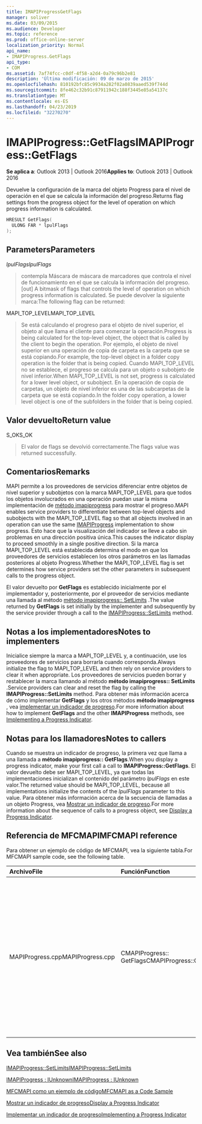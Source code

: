 ```yaml
---
title: IMAPIProgressGetFlags
manager: soliver
ms.date: 03/09/2015
ms.audience: Developer
ms.topic: reference
ms.prod: office-online-server
localization_priority: Normal
api_name:
- IMAPIProgress.GetFlags
api_type:
- COM
ms.assetid: 7af74fcc-c0df-4f58-a2d4-0a79c96b2e81
description: 'Última modificación: 09 de marzo de 2015'
ms.openlocfilehash: 810192bfc85c9934a282f02a0839aaed539f744d
ms.sourcegitcommit: 8fe462c32b91c87911942c188f3445e85a54137c
ms.translationtype: MT
ms.contentlocale: es-ES
ms.lasthandoff: 04/23/2019
ms.locfileid: "32270270"
---
```

# <a name="imapiprogressgetflags"></a><span data-ttu-id="1bf28-103">IMAPIProgress::GetFlags</span><span class="sxs-lookup"><span data-stu-id="1bf28-103">IMAPIProgress::GetFlags</span></span>

  
  
<span data-ttu-id="1bf28-104">**Se aplica a**: Outlook 2013 | Outlook 2016</span><span class="sxs-lookup"><span data-stu-id="1bf28-104">**Applies to**: Outlook 2013 | Outlook 2016</span></span> 
  
<span data-ttu-id="1bf28-105">Devuelve la configuración de la marca del objeto Progress para el nivel de operación en el que se calcula la información del progreso.</span><span class="sxs-lookup"><span data-stu-id="1bf28-105">Returns flag settings from the progress object for the level of operation on which progress information is calculated.</span></span>
  
```cpp
HRESULT GetFlags(
  ULONG FAR * lpulFlags
);
```

## <a name="parameters"></a><span data-ttu-id="1bf28-106">Parameters</span><span class="sxs-lookup"><span data-stu-id="1bf28-106">Parameters</span></span>

 <span data-ttu-id="1bf28-107">_lpulFlags_</span><span class="sxs-lookup"><span data-stu-id="1bf28-107">_lpulFlags_</span></span>
  
> <span data-ttu-id="1bf28-108">contempla Máscara de máscara de marcadores que controla el nivel de funcionamiento en el que se calcula la información del progreso.</span><span class="sxs-lookup"><span data-stu-id="1bf28-108">[out] A bitmask of flags that controls the level of operation on which progress information is calculated.</span></span> <span data-ttu-id="1bf28-109">Se puede devolver la siguiente marca:</span><span class="sxs-lookup"><span data-stu-id="1bf28-109">The following flag can be returned:</span></span>
    
<span data-ttu-id="1bf28-110">MAPI_TOP_LEVEL</span><span class="sxs-lookup"><span data-stu-id="1bf28-110">MAPI_TOP_LEVEL</span></span> 
  
> <span data-ttu-id="1bf28-111">Se está calculando el progreso para el objeto de nivel superior, el objeto al que llama el cliente para comenzar la operación.</span><span class="sxs-lookup"><span data-stu-id="1bf28-111">Progress is being calculated for the top-level object, the object that is called by the client to begin the operation.</span></span> <span data-ttu-id="1bf28-112">Por ejemplo, el objeto de nivel superior en una operación de copia de carpeta es la carpeta que se está copiando.</span><span class="sxs-lookup"><span data-stu-id="1bf28-112">For example, the top-level object in a folder copy operation is the folder that is being copied.</span></span> <span data-ttu-id="1bf28-113">Cuando MAPI_TOP_LEVEL no se establece, el progreso se calcula para un objeto o subobjeto de nivel inferior.</span><span class="sxs-lookup"><span data-stu-id="1bf28-113">When MAPI_TOP_LEVEL is not set, progress is calculated for a lower level object, or subobject.</span></span> <span data-ttu-id="1bf28-114">En la operación de copia de carpetas, un objeto de nivel inferior es una de las subcarpetas de la carpeta que se está copiando.</span><span class="sxs-lookup"><span data-stu-id="1bf28-114">In the folder copy operation, a lower level object is one of the subfolders in the folder that is being copied.</span></span>
    
## <a name="return-value"></a><span data-ttu-id="1bf28-115">Valor devuelto</span><span class="sxs-lookup"><span data-stu-id="1bf28-115">Return value</span></span>

<span data-ttu-id="1bf28-116">S_OK</span><span class="sxs-lookup"><span data-stu-id="1bf28-116">S_OK</span></span> 
  
> <span data-ttu-id="1bf28-117">El valor de flags se devolvió correctamente.</span><span class="sxs-lookup"><span data-stu-id="1bf28-117">The flags value was returned successfully.</span></span>
    
## <a name="remarks"></a><span data-ttu-id="1bf28-118">Comentarios</span><span class="sxs-lookup"><span data-stu-id="1bf28-118">Remarks</span></span>

<span data-ttu-id="1bf28-119">MAPI permite a los proveedores de servicios diferenciar entre objetos de nivel superior y subobjetos con la marca MAPI_TOP_LEVEL para que todos los objetos involucrados en una operación puedan usar la misma implementación de [método imapiprogress](imapiprogressiunknown.md) para mostrar el progreso.</span><span class="sxs-lookup"><span data-stu-id="1bf28-119">MAPI enables service providers to differentiate between top-level objects and subobjects with the MAPI_TOP_LEVEL flag so that all objects involved in an operation can use the same [IMAPIProgress](imapiprogressiunknown.md) implementation to show progress.</span></span> <span data-ttu-id="1bf28-120">Esto hace que la visualización del indicador se lleve a cabo sin problemas en una dirección positiva única.</span><span class="sxs-lookup"><span data-stu-id="1bf28-120">This causes the indicator display to proceed smoothly in a single positive direction.</span></span> <span data-ttu-id="1bf28-121">Si la marca MAPI_TOP_LEVEL está establecida determina el modo en que los proveedores de servicios establecen los otros parámetros en las llamadas posteriores al objeto Progress.</span><span class="sxs-lookup"><span data-stu-id="1bf28-121">Whether the MAPI_TOP_LEVEL flag is set determines how service providers set the other parameters in subsequent calls to the progress object.</span></span> 
  
<span data-ttu-id="1bf28-122">El valor devuelto por **GetFlags** es establecido inicialmente por el implementador y, posteriormente, por el proveedor de servicios mediante una llamada al método [método imapiprogress:: SetLimits](imapiprogress-setlimits.md) .</span><span class="sxs-lookup"><span data-stu-id="1bf28-122">The value returned by **GetFlags** is set initially by the implementer and subsequently by the service provider through a call to the [IMAPIProgress::SetLimits](imapiprogress-setlimits.md) method.</span></span> 
  
## <a name="notes-to-implementers"></a><span data-ttu-id="1bf28-123">Notas a los implementadores</span><span class="sxs-lookup"><span data-stu-id="1bf28-123">Notes to implementers</span></span>

<span data-ttu-id="1bf28-124">Inicialice siempre la marca a MAPI_TOP_LEVEL y, a continuación, use los proveedores de servicios para borrarla cuando corresponda.</span><span class="sxs-lookup"><span data-stu-id="1bf28-124">Always initialize the flag to MAPI_TOP_LEVEL and then rely on service providers to clear it when appropriate.</span></span> <span data-ttu-id="1bf28-125">Los proveedores de servicios pueden borrar y restablecer la marca llamando al método **método imapiprogress:: SetLimits** .</span><span class="sxs-lookup"><span data-stu-id="1bf28-125">Service providers can clear and reset the flag by calling the **IMAPIProgress::SetLimits** method.</span></span> <span data-ttu-id="1bf28-126">Para obtener más información acerca de cómo implementar **GetFlags** y los otros métodos **método imapiprogress** , vea [implementar un indicador de progreso](implementing-a-progress-indicator.md).</span><span class="sxs-lookup"><span data-stu-id="1bf28-126">For more information about how to implement **GetFlags** and the other **IMAPIProgress** methods, see [Implementing a Progress Indicator](implementing-a-progress-indicator.md).</span></span>
  
## <a name="notes-to-callers"></a><span data-ttu-id="1bf28-127">Notas para los llamadores</span><span class="sxs-lookup"><span data-stu-id="1bf28-127">Notes to callers</span></span>

<span data-ttu-id="1bf28-128">Cuando se muestra un indicador de progreso, la primera vez que llama a una llamada a **método imapiprogress:: GetFlags**.</span><span class="sxs-lookup"><span data-stu-id="1bf28-128">When you display a progress indicator, make your first call a call to **IMAPIProgress::GetFlags**.</span></span> <span data-ttu-id="1bf28-129">El valor devuelto debe ser MAPI_TOP_LEVEL, ya que todas las implementaciones inicializan el contenido del parámetro _lpulFlags_ en este valor.</span><span class="sxs-lookup"><span data-stu-id="1bf28-129">The returned value should be MAPI_TOP_LEVEL, because all implementations initialize the contents of the  _lpulFlags_ parameter to this value.</span></span> <span data-ttu-id="1bf28-130">Para obtener más información acerca de la secuencia de llamadas a un objeto Progress, vea [Mostrar un indicador de progreso](how-to-display-a-progress-indicator.md).</span><span class="sxs-lookup"><span data-stu-id="1bf28-130">For more information about the sequence of calls to a progress object, see [Display a Progress Indicator](how-to-display-a-progress-indicator.md).</span></span>
  
## <a name="mfcmapi-reference"></a><span data-ttu-id="1bf28-131">Referencia de MFCMAPI</span><span class="sxs-lookup"><span data-stu-id="1bf28-131">MFCMAPI reference</span></span>

<span data-ttu-id="1bf28-132">Para obtener un ejemplo de código de MFCMAPI, vea la siguiente tabla.</span><span class="sxs-lookup"><span data-stu-id="1bf28-132">For MFCMAPI sample code, see the following table.</span></span>
  
|<span data-ttu-id="1bf28-133">**Archivo**</span><span class="sxs-lookup"><span data-stu-id="1bf28-133">**File**</span></span>|<span data-ttu-id="1bf28-134">**Función**</span><span class="sxs-lookup"><span data-stu-id="1bf28-134">**Function**</span></span>|<span data-ttu-id="1bf28-135">**Comentario**</span><span class="sxs-lookup"><span data-stu-id="1bf28-135">**Comment**</span></span>|
|:-----|:-----|:-----|
|<span data-ttu-id="1bf28-136">MAPIProgress.cpp</span><span class="sxs-lookup"><span data-stu-id="1bf28-136">MAPIProgress.cpp</span></span>  <br/> |<span data-ttu-id="1bf28-137">CMAPIProgress:: GetFlags</span><span class="sxs-lookup"><span data-stu-id="1bf28-137">CMAPIProgress::GetFlags</span></span>  <br/> |<span data-ttu-id="1bf28-138">MFCMAPI usa el método **método imapiprogress:: GetFlags** para determinar qué marcas se establecen.</span><span class="sxs-lookup"><span data-stu-id="1bf28-138">MFCMAPI uses the **IMAPIProgress::GetFlags** method to determine which flags are set.</span></span> <span data-ttu-id="1bf28-139">Devuelve MAPI_TOP_LEVEL a menos que se hayan establecido marcas mediante el método **método imapiprogress:: SetLimits** .</span><span class="sxs-lookup"><span data-stu-id="1bf28-139">Returns MAPI_TOP_LEVEL unless flags have been set by using the **IMAPIProgress::SetLimits** method.</span></span>  <br/> |
   
## <a name="see-also"></a><span data-ttu-id="1bf28-140">Vea también</span><span class="sxs-lookup"><span data-stu-id="1bf28-140">See also</span></span>



[<span data-ttu-id="1bf28-141">IMAPIProgress::SetLimits</span><span class="sxs-lookup"><span data-stu-id="1bf28-141">IMAPIProgress::SetLimits</span></span>](imapiprogress-setlimits.md)
  
[<span data-ttu-id="1bf28-142">IMAPIProgress : IUnknown</span><span class="sxs-lookup"><span data-stu-id="1bf28-142">IMAPIProgress : IUnknown</span></span>](imapiprogressiunknown.md)


[<span data-ttu-id="1bf28-143">MFCMAPI como un ejemplo de código</span><span class="sxs-lookup"><span data-stu-id="1bf28-143">MFCMAPI as a Code Sample</span></span>](mfcmapi-as-a-code-sample.md)
  
[<span data-ttu-id="1bf28-144">Mostrar un indicador de progreso</span><span class="sxs-lookup"><span data-stu-id="1bf28-144">Display a Progress Indicator</span></span>](how-to-display-a-progress-indicator.md)
  
[<span data-ttu-id="1bf28-145">Implementar un indicador de progreso</span><span class="sxs-lookup"><span data-stu-id="1bf28-145">Implementing a Progress Indicator</span></span>](implementing-a-progress-indicator.md)

